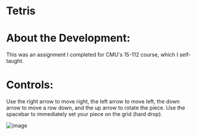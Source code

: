 # Tetris

# About the Development: 
This was an assignment I completed for CMU's 15-112 course, which I self-taught.

# Controls: 
Use the right arrow to move right, the left arrow to move left, the down arrow to move a row down, and the up arrow to rotate the piece. Use the spacebar to immediately set your piece on the grid (hard drop). 

![image](https://github.com/matandon/tetris-hw7/assets/115041077/4767a6ea-9c6b-4357-9535-75e1a4812cb1)
